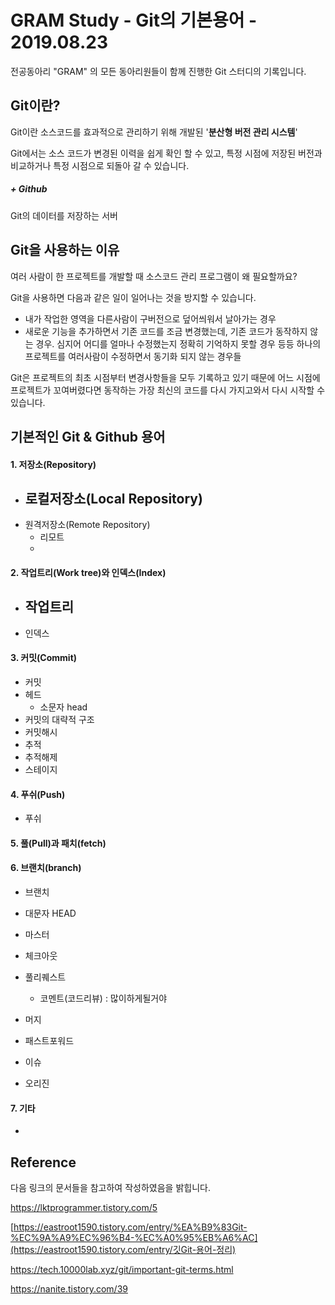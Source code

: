 # GRAM Study - Git의 기본용어 - 2019.08.23

전공동아리 "GRAM" 의 모든 동아리원들이 함께 진행한 Git 스터디의 기록입니다.



## Git이란?

Git이란 소스코드를 효과적으로 관리하기 위해 개발된 '**분산형 버전 관리 시스템**'

Git에서는 소스 코드가 변경된 이력을 쉽게 확인 할 수 있고, 특정 시점에 저장된 버전과 비교하거나 특정 시점으로 되돌아 갈 수 있습니다.

##### + Github

Git의 데이터를 저장하는 서버 



## Git을 사용하는 이유

여러 사람이 한 프로젝트를 개발할 때 소스코드 관리 프로그램이 왜 필요할까요? 

Git을 사용하면 다음과 같은 일이 일어나는 것을 방지할 수 있습니다. 

- 내가 작업한 영역을 다른사람이 구버전으로 덮어씌워서 날아가는 경우
- 새로운 기능을 추가하면서 기존 코드를 조금 변경했는데, 기존 코드가 동작하지 않는 경우. 심지어 어디를 얼마나 수정했는지 정확히 기억하지 못할 경우 등등 하나의 프로젝트를 여러사람이 수정하면서 동기화 되지 않는 경우들

Git은 프로젝트의 최초 시점부터 변경사항들을 모두 기록하고 있기 때문에 어느 시점에 프로젝트가 꼬여버렸다면 동작하는 가장 최신의 코드를 다시 가지고와서 다시 시작할 수 있습니다.



## 기본적인 Git & Github 용어

#### 1. 저장소(Repository)

- 로컬저장소(Local Repository)
  - 
- 원격저장소(Remote Repository)
  - 리모트
  - 

#### 2. 작업트리(Work tree)와 인덱스(Index)

- 작업트리
  - 
- 인덱스

#### 3. 커밋(Commit)

- 커밋
- 헤드
  - 소문자 head
- 커밋의 대략적 구조
- 커밋해시
- 추적
- 추적해제
- 스테이지

#### 4. 푸쉬(Push)

- 푸쉬

#### 5. 풀(Pull)과 패치(fetch)

#### 6. 브랜치(branch)

- 브랜치

- 대문자 HEAD
- 마스터

- 체크아웃
- 풀리퀘스트
  - 코멘트(코드리뷰) : 많이하게될거야
- 머지
- 패스트포워드
- 이슈
- 오리진

#### 7. 기타

- 







## Reference

다음 링크의 문서들을 참고하여 작성하였음을 밝힙니다.

https://lktprogrammer.tistory.com/5

[https://eastroot1590.tistory.com/entry/%EA%B9%83Git-%EC%9A%A9%EC%96%B4-%EC%A0%95%EB%A6%AC](https://eastroot1590.tistory.com/entry/깃Git-용어-정리)

https://tech.10000lab.xyz/git/important-git-terms.html

https://nanite.tistory.com/39


